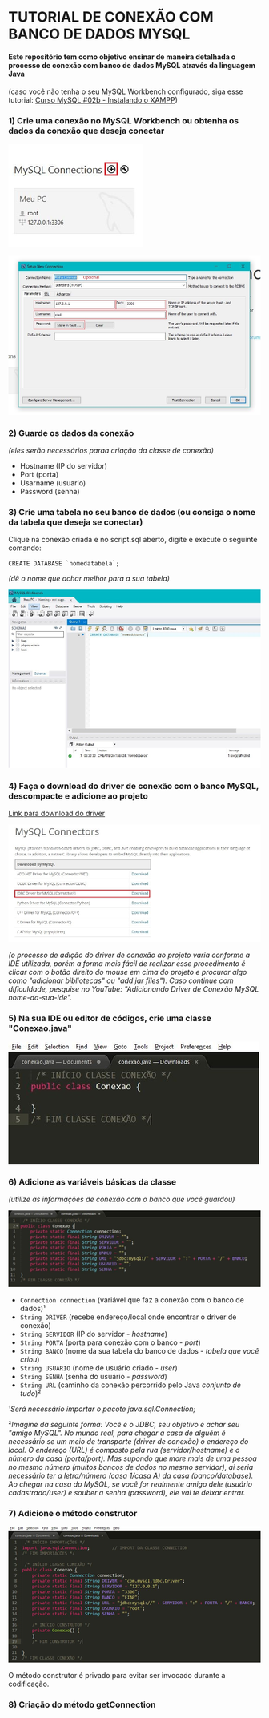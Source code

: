 # TUTORIAL DE CONEXÃO COM BANCO DE DADOS MYSQL
#### Este repositório tem como objetivo ensinar de maneira detalhada o processo de conexão com banco de dados MySQL através da linguagem Java

(caso você não tenha o seu MySQL Workbench configurado, siga esse tutorial: [Curso MySQL #02b - Instalando o XAMPP](https://www.youtube.com/watch?v=R2HrwSQ6EPM&list=PLHz_AreHm4dkBs-795Dsgvau_ekxg8g1r&index=3))


### 1) Crie uma conexão no MySQL Workbench ou obtenha os dados da conexão que deseja conectar

![Criando conexão no MySQL Workbench](img/img001.JPG)

![Configurando conexão no MySQL Workbench](img/img002.JPG)


### 2) Guarde os dados da conexão

*(eles serão necessários paraa criação da classe de conexão)*
  * Hostname (IP do servidor)
  * Port (porta)
  * Usarname (usuario)
  * Password (senha)


### 3) Crie uma tabela no seu banco de dados (ou consiga o nome da tabela que deseja se conectar)

Clique na conexão criada e no script.sql aberto, digite e execute o seguinte comando:

```
CREATE DATABASE `nomedatabela`;
```
*(dê o nome que achar melhor para a sua tabela)*

![Criando tabela](img/img006.JPG)


### 4) Faça o download do driver de conexão com o banco MySQL, descompacte e adicione ao projeto

[Link para download do driver](https://www.mysql.com/products/connector/)

![Baixando JDBC MySQL](img/img003.JPG)

*(o processo de adição do driver de conexão ao projeto varia conforme a IDE utilizada, porém a forma mais fácil de realizar esse procedimento é clicar com o botão direito do mouse em cima do projeto e procurar algo como "adicionar bibliotecas" ou "add jar files"). 
Caso continue com dificuldade, pesquise no YouTube: "Adicionando Driver de Conexão MySQL nome-da-sua-ide".*


### 5) Na sua IDE ou editor de códigos, crie uma classe "Conexao.java"

![Criando classe "Conexão.java"](img/img004.JPG)


### 6) Adicione as variáveis básicas da classe

*(utilize as informações de conexão com o banco que você guardou)*

![Variáveis básicas da classe](img/img005.JPG)
 
 * `Connection connection` (variável que faz a conexão com o banco de dados)¹
 * `String DRIVER` (recebe endereço/local onde encontrar o driver de conexão)
 * `String SERVIDOR` (IP do servidor - *hostname*)
 * `String PORTA` (porta para conexão com o banco - *port*)
 * `String BANCO` (nome da sua tabela do banco de dados - *tabela que você criou*)
 * `String USUARIO` (nome de usuário criado - *user*)
 * `String SENHA` (senha do usuário - *password*)
 * `String URL` (caminho da conexão percorrido pelo Java *conjunto de tudo*)²
 
 ¹*Será necessário importar o pacote java.sql.Connection;*
 
 ²*Imagine da seguinte forma: Você é o JDBC, seu objetivo é achar seu "amigo MySQL". No mundo real, para chegar a casa de alguém é necessário se um meio de transporte (driver de conexão) o endereço do local. O endereço (URL) é composto pela rua (servidor/hostname) e o número da casa (porta/port). Mas supondo que more mais de uma pessoa no mesmo número (muitos bancos de dados no mesmo servidor), aí seria necessário ter a letra/número (casa 1/casa A) da casa (banco/database). Ao chegar na casa do MySQL, se você for realmente amigo dele (usuário cadastrado/user) e souber a senha (password), ele vai te deixar entrar.*


### 7)  Adicione o método construtor
 
 ![Método construtor](img/img007.JPG)
 
 O método construtor é privado para evitar ser invocado durante a codificação.
 
 
 ### 8)  Criação do método getConnection
